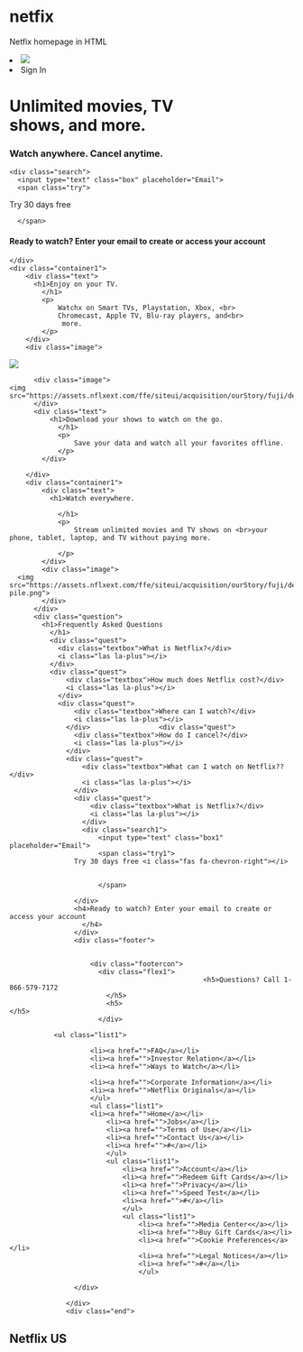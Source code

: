 # netfix
Netfix homepage in HTML

<!DOCTYPE html>
<html lang="en">
  <head>
    <meta charset="UTF-8">
    <meta name="viewport" content="width=device-width, initial-scale=1.0">
    <meta http-equiv="X-UA-Compatible" content="ie=edge">
    <title>Netflix</title>
    <link rel="stylesheet" href="style.css">
    <link rel="stylesheet" href="mediaquery.css">
    <link rel="stylesheet" href="https://maxst.icons8.com/vue-static/landings/line-awesome/line-awesome/1.3.0/css/line-awesome.min.css">
    <script src="https://kit.fontawesome.com/bc3a1796c2.js" crossorigin="anonymous"></script>
    <link rel="shortcut icon" href="https://image.flaticon.com/icons/png/512/870/870910.ico'/> 
    <link rel="stylesheet" href="https://cdnjs.cloudflare.com/ajax/libs/normalize/8.0.1/normalize.css" />
  </head>
  <body>
    <div class="navbar">
<li class="logo"><img src="https://www.searchpng.com/wp-content/uploads/2019/02/Netflix-Logo-PNG-image-200x200.png"></li>
<li class="buttons">Sign In</a>
    </div>
    <div class="main">
<div class="area">
  <h1>Unlimited movies, TV <br>shows, and more.</h1>
  <h3>Watch anywhere. Cancel anytime.
    </h3>

    <div class="search">
      <input type="text" class="box" placeholder="Email">
      <span class="try">
Try 30 days free <i class="fas fa-chevron-right"></i>


      </span>
</div>
<h4>Ready to watch? Enter your email to create or access your account
  </h4>
    </div>
   
    </div>
    <div class="container1">
        <div class="text">
          <h1>Enjoy on your TV.
            </h1>
            <p>
                Watchx on Smart TVs, Playstation, Xbox, <br>
                Chromecast, Apple TV, Blu-ray players, and<br>
                 more.
            </p>
        </div>
        <div class="image">
  <img src="https://assets.nflxext.com/ffe/siteui/acquisition/ourStory/fuji/desktop/tv.png">
        </div>
      </div>
      <div class="container1">
          
          <div class="image">
    <img src="https://assets.nflxext.com/ffe/siteui/acquisition/ourStory/fuji/desktop/mobile.png">
          </div>
          <div class="text">
              <h1>Download your shows to watch on the go.
                </h1>
                <p>
                    Save your data and watch all your favorites offline.
                </p>
            </div>
            
        </div>
        <div class="container1">
            <div class="text">
              <h1>Watch everywhere.

                </h1>
                <p>
                    Stream unlimited movies and TV shows on <br>your phone, tablet, laptop, and TV without paying more.

                </p>
            </div>
            <div class="image">
      <img src="https://assets.nflxext.com/ffe/siteui/acquisition/ourStory/fuji/desktop/device-pile.png">
            </div>
          </div>
          <div class="question">
            <h1>Frequently Asked Questions
              </h1>
              <div class="quest">
                <div class="textbox">What is Netflix?</div>
                <i class="las la-plus"></i>
              </div>
              <div class="quest">
                  <div class="textbox">How much does Netflix cost?</div>
                  <i class="las la-plus"></i>
                </div>             
                <div class="quest">
                    <div class="textbox">Where can I watch?</div>
                    <i class="las la-plus"></i>
                  </div>                 <div class="quest">
                    <div class="textbox">How do I cancel?</div>
                    <i class="las la-plus"></i>
                  </div>               
                  <div class="quest">
                      <div class="textbox">What can I watch on Netflix??</div>
                      <i class="las la-plus"></i>
                    </div>
                    <div class="quest">
                        <div class="textbox">What is Netflix?</div>
                        <i class="las la-plus"></i>                   
                      </div>    
                      <div class="search1">
                          <input type="text" class="box1" placeholder="Email">
                          <span class="try1">
                    Try 30 days free <i class="fas fa-chevron-right"></i>
                    
                    
                          </span>
                          
                    </div>      
                    <h4>Ready to watch? Enter your email to create or access your account
                      </h4>
                    </div>
                    <div class="footer">


                        <div class="footercon">
                          <div class="flex1">
                                                    <h5>Questions? Call 1-866-579-7172
                            </h5>
                            <h5>
    </h5>
                          </div>
                          
               <ul class="list1">
                 
                        <li><a href="">FAQ</a></li>
                        <li><a href="">Investor Relation</a></li>
                        <li><a href="">Ways to Watch</a></li>

                        <li><a href="">Corporate Information</a></li>
                        <li><a href="">Netflix Originals</a></li>
                        </ul>
                        <ul class="list1">
                        <li><a href="">Home</a></li>
                            <li><a href="">Jobs</a></li>
                            <li><a href="">Terms of Use</a></li>
                            <li><a href="">Contact Us</a></li>
                            <li><a href="">#</a></li>
                            </ul>
                            <ul class="list1">
                                <li><a href="">Account</a></li>
                                <li><a href="">Redeem Gift Cards</a></li>
                                <li><a href="">Privacy</a></li>
                                <li><a href="">Speed Test</a></li>
                                <li><a href="">#</a></li>
                                </ul>
                                <ul class="list1">
                                    <li><a href="">Media Center<</a></li>
                                    <li><a href="">Buy Gift Cards</a></li>
                                    <li><a href="">Cookie Preferences</a></li>
                                    <li><a href="">Legal Notices</a></li>
                                    <li><a href="">#</a></li>
                                    </ul>
                        
                    </div>

                  </div>
                  <div class="end">
<h2>
Netflix US
</h2> 
<h2>
  </h2>                    </div>
  </body>
</html>

